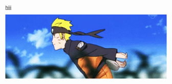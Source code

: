<!-- ### Hi there 👋

### “love the life you live. live the life you love.” :blush:  -->
[hiii](https://tenzins-portfolio.netlify.app/)

<img src="./naruto.gif" alt="naruto" width="900px" height="200px" >
<!--
**gyurmey/gyurmey** is a ✨ _special_ ✨ repository because its `README.md` (this file) appears on your GitHub profile.

Here are some ideas to get you started:

- 🔭 I’m currently working on ...
- 🌱 I’m currently learning ...
- 👯 I’m looking to collaborate on ...
- 🤔 I’m looking for help with ...
- 💬 Ask me about ...
- 📫 How to reach me: ...
- 😄 Pronouns: ...
- ⚡ Fun fact: ...
-->
